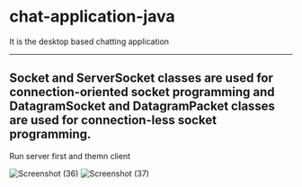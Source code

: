 # chat-application-java
 It is the desktop based chatting application
<!--  java socket programming -->
---------------------------------------------------------------------------------------------------------------------------------------------------------------------
Socket and ServerSocket classes are used for connection-oriented socket programming and DatagramSocket and DatagramPacket classes are used for connection-less socket programming.
---------------------------------------------------------------------------------------------------------------------------------------------------------------------
Run server first and themn client 

![Screenshot (36)](https://github.com/yash-kumar-nayak/chat-application-java/assets/114598638/5bf83d6e-d16f-434b-bf31-d6b33f52a161)
![Screenshot (37)](https://github.com/yash-kumar-nayak/chat-application-java/assets/114598638/7ecf62b7-abf2-4adf-a8f1-237a0a07b18d)
